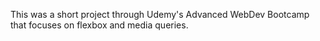 This was a short project through Udemy's Advanced WebDev Bootcamp that focuses on flexbox and media queries.